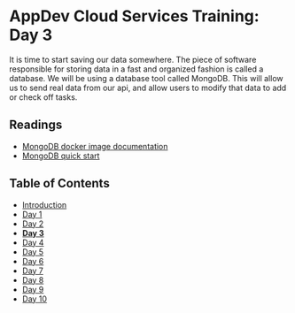# AppDev Cloud Services Training: Day 3

It is time to start saving our data somewhere. The piece of software responsible
for storing data in a fast and organized fashion is called a database. We will
be using a database tool called MongoDB. This will allow us to send real data
from our api, and allow users to modify that data to add or check off tasks.

## Readings

* [MongoDB docker image documentation](https://docs.docker.com/samples/library/mongo/)
* [MongoDB quick start](http://mongodb.github.io/node-mongodb-native/2.2/quick-start/quick-start/)

## Table of Contents

* [Introduction][intro]
* [Day 1][day1]
* [Day 2][day2]
* [**Day 3**][day3]
* [Day 4][day4]
* [Day 5][day5]
* [Day 6][day6]
* [Day 7][day7]
* [Day 8][day8]
* [Day 9][day9]
* [Day 10][day10]

[intro]: https://github.com/GrinnellAppDev/cloud-services-training
[day1]: https://github.com/GrinnellAppDev/cloud-services-training/tree/day-01
[day2]: https://github.com/GrinnellAppDev/cloud-services-training/tree/day-02
[day3]: https://github.com/GrinnellAppDev/cloud-services-training/tree/day-03
[day4]: https://github.com/GrinnellAppDev/cloud-services-training/tree/day-04
[day5]: https://github.com/GrinnellAppDev/cloud-services-training/tree/day-05
[day6]: https://github.com/GrinnellAppDev/cloud-services-training/tree/day-06
[day7]: https://github.com/GrinnellAppDev/cloud-services-training/tree/day-07
[day8]: https://github.com/GrinnellAppDev/cloud-services-training/tree/day-08
[day9]: https://github.com/GrinnellAppDev/cloud-services-training/tree/day-09
[day10]: https://github.com/GrinnellAppDev/cloud-services-training/tree/day-10
